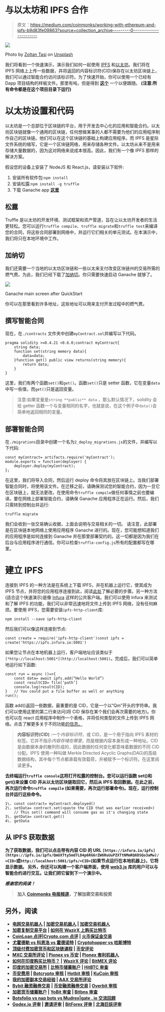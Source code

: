# 与以太坊和 IPFS 合作

> 原文：<https://medium.com/coinmonks/working-with-ethereum-and-ipfs-b9d83fe09863?source=collection_archive---------0----------------------->

![](img/4f4de26b12080aaa5f0ffc6f4ff6c2c8.png)

Photo by [Zoltan Tasi](https://unsplash.com/@zoltantasi?utm_source=medium&utm_medium=referral) on [Unsplash](https://unsplash.com?utm_source=medium&utm_medium=referral)

我们将看到一个快速演示，演示我们如何一起使用 [IPFS](https://ipfs.io/) 和[以太坊](https://ethereum.org/en/)。我们将在 IPFS 网络上上传一些数据，并将返回的内容标识符(CID)保存在以太坊区块链上，我们可以通过智能合约访问该标识符。为了快速开始，你可以使用一个已经有 Dapp 项目结构的样板文件。那里有吨，但是得到 [**这个**](https://github.com/cyberhawk12121/Ethereum-dapp-boiler) 一个以便跟随。
**(注意:所有命令都是在这个项目目录下运行)**

# 以太坊设置和代码

以太坊是一个总部位于区块链的平台，用于开发去中心化的应用和智能合约。以太坊区块链就像一个通用的区块链，任何想做某事的人都不需要为他们的应用程序制作自己的区块链。他们可以在这个区块链的基础上构建应用程序。而 IPFS 是星际文件系统的缩写，它是一个区块链网络，用来存储各种文件。以太坊从来不是用来存储大量数据的，因为这对网络来说成本很高。因此，我们有一个像 IPFS 那样的解决方案。

假设您的设备上安装了 NodeJS 和 React.js，请安装以下软件:

1.  安装所有软件包:`npm install`
2.  安装松露:`npm install -g truffle`
3.  下载 Ganache app [**这里**](https://www.trufflesuite.com/ganache)

## 松露

Truffle 是以太坊的开发环境、测试框架和资产管道，旨在让以太坊开发者的生活更轻松。您可以运行`truffle compile`、`truffle migrate`和`truffle test`来编译您的合同，将这些合同部署到网络中，并运行它们相关的单元测试。在本演示中，我们将只在本地环境中工作。

## 加纳切

我们还需要一个当地的以太坊区块链和一些以太来支付改变区块链州的交易所需的燃气费。为此，我们已经下载了[加纳切](https://www.trufflesuite.com/ganache)。你只需要快速启动 Ganache 就够了。

![](img/7d5e5c521f51d6e9485b08cbdba43c48.png)

Ganache main screen after QuickStart

你可以在那里看到许多地址，这些地址可以用来支付开发过程中的燃气费。

## 撰写智能合同

现在，在`./contracts` 文件夹中创建`myContract.sol`并编写以下代码。

```
pragma solidity >=0.4.21 <0.6.0;contract myContract{
    string data;
    function set(string memory data){
        data=data;
    }function get() public view returns(string memory){
        return data;
    }
}
```

这里，我们有两个函数`set()`和`get()`。函数`set()`只是 setter 函数，它在变量`data`中写一些值，而`get()`只是返回变量。

> 注意:如果变量是`string **public** data` ，那么默认情况下，solidity 会给 getter 函数一个与变量相同的名字，也就是说，在这个例子中`data()`会简单地返回相同的变量。

## 部署智能合同

在`./migrations`目录中创建一个名为`2_deploy_migrations.js`的文件，并编写以下代码:

```
const myContract= artifacts.require('myContract');
module.exports = function(deployer) {
    deployer.deploy(myContract);
};
```

在这里，我们将导入合同，然后运行 deploy 命令将其放在区块链上。当我们部署智能合同时，将使用该文件。在迁移之前，请确保测试您的智能合约，因为一旦它在区块链上，就无法更改。在使用命令`truffle compile`做任何事情之前也要编译。要在网络上部署智能合约，请确保 Ganache 应用程序正在运行。然后，我们只需转到控制台并运行:

```
truffle migrate
```

我们会收到一张交易确认收据，上面会说明与交易相关的一切。
请注意，此部署是在区块链本地网络上使用应用程序 Ganache 进行的。现在，您可能想知道我们的应用程序是如何连接到 Ganache 并在那里部署契约的。这一切都是因为我们在后台与应用程序进行通信。你可以检查`truffle-config.js`所有的配置都写在哪里。

# 建立 IPFS

连接到 IPFS 的一种方法是在系统上下载 IPFS，并在机器上运行它，使其成为 IPFS 节点，并将您的应用程序连接到此，阅读[此处](https://docs.ipfs.io/install/)了解必要的步骤。另一种方法(适合这个快速演示)是像 [Infura](https://infura.io/docs/ipfs) 这样的公共客户端。我们可以使用 Infura 来测试和了解 IPFS 的功能，我们可以非常迅速地将文件上传到 IPFS 网络，没有任何麻烦。要使用 IPFS，您需要安装`ipfs-http-client`库:

```
npm install --save ipfs-http-client
```

然后我们可以像这样连接到节点:

```
const create = require('ipfs-http-client')const ipfs = create('https://ipfs.infura.io:5001')
```

如果您让节点在本地机器上运行，客户端地址应该类似于`[*http://localhost:5001*](http://localhost:5001)`。完成后，我们可以简单地运行如下函数:

```
const run = async ()=>{
    const data= await ipfs.add(“Hello World”)
    const resultCID= file[‘path’]
    console.log(resultCID);
}   // You could put a file buffer as well or anything
run();
```

函数 add()返回一些数据，最重要的是 CID，它是一个以“Qm”开头的字符串。我们可以使用这里的第二行来访问(将 CID 保存在某个我们会再次需要的地方)。你也可以在 react 应用程序中制作一个表格，并将任何类型的文件上传到 IPFS 网络。点击了解更多关于不同功能[的信息。](https://www.npmjs.com/package/ipfs-http-client)

> **内容标识符(CID)** :一个*内容标识符*，或 CID，是一个用于指向 IPFS 素材的标签。它并不指示*内容存储在哪里*，而是根据内容本身形成一种地址。CID 是由数据本身的散列形成的，因此数据的任何变化都意味着数据的不同 CID 分配。IPFS 使用一种叫做 Merkle Directed Acyclic Graphs(DAG)的高级数据结构，其中每个节点都承载有效载荷，并被赋予一个标识符。在这里阅读更多[](https://docs.ipfs.io/concepts/content-addressing/)****。****

**去终端运行`truffle console`这将打开松露的控制台。您可以运行函数 set()和 get()来设置 CID 并从以太坊区块链取回它，然后从 IPFS 取回数据。在此之前，再次运行命令`truffle compile`
(如果需要，再次运行部署命令)。现在，运行控制台并运行这些命令。**

```
1\. const contract= myContract.deployed()
2\. setData= contract.set(<paste the CID that was earlier received>)
    // This set() command will consume gas as it's changing state
3\. getData= contract.get()
4\. getData
```

## **从 IPFS 获取数据**

**为了获取数据，我们可以点击带有内容 CID 的 URL `[https://infura.io/ipfs](https://ipfs.io/ipfs/QmUXTtySmd7LD4p6RG6rZW6RuUuPZXTtNMmRQ6DSQo3aMw)/<CID>`或`http://localhost:5001/ipfs/<CID>`(如果节点运行在本地机器上)，它将显示数据。
另外，你还可以构建一个客户端界面，使用 [web3.js](https://web3js.readthedocs.io/en/v1.3.4/) 库的用户可以与智能合约进行交互。让我们把它留到下一个演示中。**

***感谢您的阅读！***

> **加入 [Coinmonks 电报频道](https://t.me/coincodecap)，了解加密交易和投资**

## **另外，阅读**

*   **[电网交易机器人](https://blog.coincodecap.com/grid-trading) | [加密交易机器人](/coinmonks/cryptohopper-review-a388ff5bae88) | [加密交易机器人](https://blog.coincodecap.com/best-crypto-trading-bots)**
*   **[加密复制交易平台](/coinmonks/top-10-crypto-copy-trading-platforms-for-beginners-d0c37c7d698c) | [如何在 WazirX 上购买比特币](/coinmonks/buy-bitcoin-on-wazirx-2d12b7989af1)**
*   **[CoinLoan 点评](/coinmonks/coinloan-review-18128b9badc4)|[Crypto.com 点评](/coinmonks/crypto-com-review-f143dca1f74c) | [火币保证金交易](/coinmonks/huobi-margin-trading-b3b06cdc1519)**
*   **[尤霍德勒 vs 科恩洛 vs 霍德诺特](/coinmonks/youhodler-vs-coinloan-vs-hodlnaut-b1050acde55a) | [Cryptohopper vs 哈斯博特](https://blog.coincodecap.com/cryptohopper-vs-haasbot)**
*   **[顶级付费加密货币和区块链课程](https://blog.coincodecap.com/blockchain-courses) | [币安评论](/coinmonks/binance-review-ee10d3bf3b6e)**
*   **[MXC 交易所评论](/coinmonks/mxc-exchange-review-3af0ec1cba8c) | [Pionex vs 币安](https://blog.coincodecap.com/pionex-vs-binance) | [Pionex 套利机器人](https://blog.coincodecap.com/pionex-arbitrage-bot)**
*   **[如何在印度购买比特币？](/coinmonks/buy-bitcoin-in-india-feb50ddfef94) | [WazirX 评论](/coinmonks/wazirx-review-5c811b074f5b) | [BitMEX 评论](https://blog.coincodecap.com/bitmex-review)**
*   **[印度的加密交易所](/coinmonks/bitcoin-exchange-in-india-7f1fe79715c9) | [比特币储蓄账户](/coinmonks/bitcoin-savings-account-e65b13f92451) | [HitBTC 审查](/coinmonks/hitbtc-review-c5143c5d53c2)**
*   **[币安费用](/coinmonks/binance-fees-8588ec17965) | [Botcrypto 审核](/coinmonks/botcrypto-review-2021-build-your-own-trading-bot-coincodecap-6b8332d736c7) | [Hotbit 审核](/coinmonks/hotbit-review-cd5bec41dafb) | [KuCoin 审核](https://blog.coincodecap.com/kucoin-review)**
*   **[我的加密副本交易经验](/coinmonks/my-experience-with-crypto-copy-trading-d6feb2ce3ac5) | [AAX 交易所评论](/coinmonks/aax-exchange-review-2021-67c5ea09330c)**
*   **[Bybit 融资融券交易](/coinmonks/bybit-margin-trading-e5071676244e) | [币安融资融券交易](/coinmonks/binance-margin-trading-c9eb5e9d2116) | [Overbit 审核](/coinmonks/overbit-review-9446ed4f2188)**
*   **[加密货币储蓄账户](/coinmonks/cryptocurrency-savings-accounts-be3bc0feffbf) | [YoBit 审查](/coinmonks/yobit-review-175464162c62) | [Bitbns 审查](/coinmonks/bitbns-review-38256a07e161)**
*   **[Botsfolio vs nap bots vs Mudrex](/coinmonks/botsfolio-vs-napbots-vs-mudrex-c81344970c02)|[gate . io 交流回顾](/coinmonks/gate-io-exchange-review-61bf87b7078f)**
*   **[Godex.io 评审](/coinmonks/godex-io-review-7366086519fb) | [邀请评审](/coinmonks/invity-review-70f3030c0502) | [BitForex 评审](/coinmonks/bitforex-review-c4bb28d9e271) | [北海巨妖评审](/coinmonks/kraken-review-6165fc1056ac)**